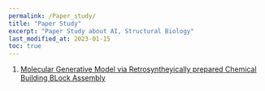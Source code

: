 ```yaml
---
permalink: /Paper_study/
title: "Paper Study"
excerpt: "Paper Study about AI, Structural Biology"
last_modified_at: 2023-01-15
toc: true
---
```


1. [Molecular Generative Model via Retrosyntheyically prepared Chemical Building BLock Assembly](https://jasonkim8652.github.io/synthesizable_library/BBAR/)